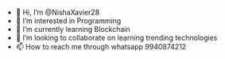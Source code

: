 - 👋 Hi, I’m @NishaXavier28
- 👀 I’m interested in Programming
- 🌱 I’m currently learning Blockchain
- 💞️ I’m looking to collaborate on learning trending technologies
- 📫 How to reach me through whatsapp 9940874212

<!---
NishaXavier28/NishaXavier28 is a ✨ special ✨ repository because its `README.md` (this file) appears on your GitHub profile.
You can click the Preview link to take a look at your changes.
--->
